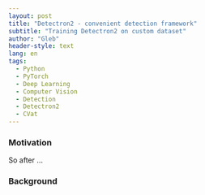 ```yaml
---
layout: post
title: "Detectron2 - convenient detection framework"
subtitle: "Training Detectron2 on custom dataset"
author: "Gleb"
header-style: text
lang: en
tags:
  - Python
  - PyTorch
  - Deep Learning
  - Computer Vision
  - Detection
  - Detectron2
  - CVat
---
```


### Motivation

So after ...

### Background


